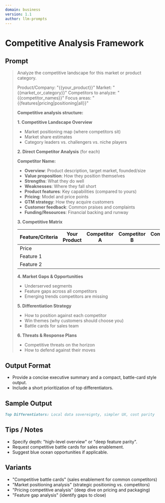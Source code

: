 ```yaml
---
domain: business
version: 1.1
author: llm-prompts
---
```


# Competitive Analysis Framework

## Prompt
> Analyze the competitive landscape for this market or product category.
>
> Product/Company: "{{your_product}}"
> Market: "{{market_or_category}}"
> Competitors to analyze: "{{competitor_names}}"
> Focus areas: "{{features|pricing|positioning|all}}"
>
> **Competitive analysis structure:**
>
> **1. Competitive Landscape Overview**
> - Market positioning map (where competitors sit)
> - Market share estimates
> - Category leaders vs. challengers vs. niche players
> 
> **2. Direct Competitor Analysis** (for each)
>
> **Competitor Name:**
> - **Overview**: Product description, target market, founded/size
> - **Value proposition**: How they position themselves
> - **Strengths**: What they do well
> - **Weaknesses**: Where they fall short
> - **Product features**: Key capabilities (compared to yours)
> - **Pricing**: Model and price points
> - **GTM strategy**: How they acquire customers
> - **Customer feedback**: Common praises and complaints
> - **Funding/Resources**: Financial backing and runway
> 
> **3. Competitive Matrix**
>
> | Feature/Criteria | Your Product | Competitor A | Competitor B | Competitor C |
> |------------------|--------------|--------------|--------------|--------------|
> | Price           |              |              |              |              |
> | Feature 1       |              |              |              |              |
> | Feature 2       |              |              |              |              |
> 
> **4. Market Gaps & Opportunities**
> - Underserved segments
> - Feature gaps across all competitors
> - Emerging trends competitors are missing
> 
> **5. Differentiation Strategy**
> - How to position against each competitor
> - Win themes (why customers should choose you)
> - Battle cards for sales team
> 
> **6. Threats & Response Plans**
> - Competitive threats on the horizon
> - How to defend against their moves
## Output Format
- Provide a concise executive summary and a compact, battle-card style output.
- Include a short prioritization of top differentiators.
## Sample Output
```markdown
Top Differentiators: Local data sovereignty, simpler UX, cost parity
```
## Tips / Notes
- Specify depth: "high-level overview" or "deep feature parity".
- Request competitive battle cards for sales enablement.
- Suggest blue ocean opportunities if applicable.
## Variants
- "Competitive battle cards" (sales enablement for common competitors)
- "Market positioning analysis" (strategic positioning vs. competitors)
- "Pricing competitive analysis" (deep dive on pricing and packaging)
- "Feature gap analysis" (identify gaps to close)
